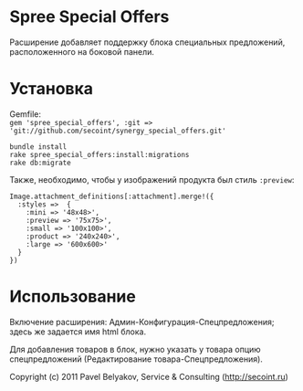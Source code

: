 Spree Special Offers
==================

Расширение добавляет поддержку блока специальных предложений, расположенного на боковой панели.


Установка
==============

Gemfile:  
`gem 'spree_special_offers', :git => 'git://github.com/secoint/synergy_special_offers.git'`


    bundle install
    rake spree_special_offers:install:migrations
    rake db:migrate


Также, необходимо, чтобы у изображений продукта был стиль `:preview`:  

    Image.attachment_definitions[:attachment].merge!({
      :styles =>  {
        :mini => '48x48>',
        :preview => '75x75>',
        :small => '100x100>',
        :product => '240x240>',
        :large => '600x600>'
      }
    })

Использование
==============

Включение расширения: Админ-Конфигурация-Спецпредложения; здесь же задается имя html блока.

Для добавления товаров в блок, нужно указать у товара опцию спецпредложений (Редактирование товара-Спецпредложения).


Copyright (c) 2011 Pavel Belyakov, Service & Consulting (http://secoint.ru)
